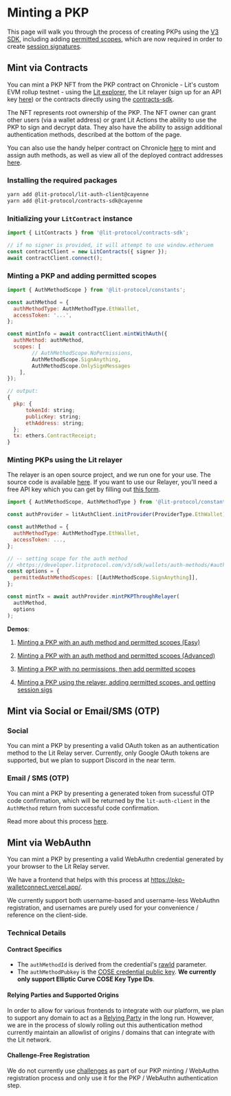 # Minting a PKP
This page will walk you through the process of creating PKPs using the [V3 SDK](../../migration/overview), including adding [permitted scopes](../wallets/auth-methods#auth-method-scopes), which are now required in order to create [session signatures](../authentication/session-sigs/intro). 

## Mint via Contracts

You can mint a PKP NFT from the PKP contract on Chronicle - Lit's custom EVM rollup testnet - using the [Lit explorer](https://explorer.litprotocol.com/mint-pkp), the Lit relayer (sign up for an API key [here](https://forms.gle/RNZYtGYTY9BcD9MEA)) or the contracts directly using the [contracts-sdk](https://js-sdk.litprotocol.com/modules/contracts_sdk_src.html). 

The NFT represents root ownership of the PKP. The NFT owner can grant other users (via a wallet address) or grant Lit Actions the ability to use the PKP to sign and decrypt data. They also have the ability to assign additional authentication methods, described at the bottom of the page.

You can also use the handy helper contract on Chronicle [here](https://chain.litprotocol.com/address/0xDe905Fde36562270AA6FEeBAbC5aB1f440f733c2) to mint and assign auth methods, as well as view all of the deployed contract addresses [here](https://github.com/LIT-Protocol/networks/tree/main/cayenne).

### Installing the required packages
```bash
yarn add @lit-protocol/lit-auth-client@cayenne
yarn add @lit-protocol/contracts-sdk@cayenne
```

### Initializing your `LitContract` instance
```js
import { LitContracts } from '@lit-protocol/contracts-sdk';

// if no signer is provided, it will attempt to use window.etheruem
const contractClient = new LitContracts({ signer });
await contractClient.connect();
```

### Minting a PKP and adding permitted scopes
```js
import { AuthMethodScope } from '@lit-protocol/constants';

const authMethod = {
  authMethodType: AuthMethodType.EthWallet,
  accessToken: '...',
};

const mintInfo = await contractClient.mintWithAuth({
  authMethod: authMethod,
  scopes: [
		// AuthMethodScope.NoPermissions,
		AuthMethodScope.SignAnything, 
		AuthMethodScope.OnlySignMessages
	],
});

// output:
{
  pkp: {
      tokenId: string;
      publicKey: string;
      ethAddress: string;
  };
  tx: ethers.ContractReceipt;
}
```

### Minting PKPs using the Lit relayer 

The relayer is an open source project, and we run one for your use.  The source code is available [here](https://github.com/LIT-Protocol/relay-server).  If you want to use our Relayer, you'll need a free API key which you can get by filling out [this form](https://forms.gle/RNZYtGYTY9BcD9MEA).

```js
import { AuthMethodScope, AuthMethodType } from '@lit-protocol/constants';

const authProvider = litAuthClient.initProvider(ProviderType.EthWallet);

const authMethod = {
  authMethodType: AuthMethodType.EthWallet,
  accessToken: ...,
};

// -- setting scope for the auth method
// <https://developer.litprotocol.com/v3/sdk/wallets/auth-methods/#auth-method-scopes>
const options = {
  permittedAuthMethodScopes: [[AuthMethodScope.SignAnything]],
};

const mintTx = await authProvider.mintPKPThroughRelayer(
  authMethod,
  options
);
```

**Demos**: 
1. [Minting a PKP with an auth method and permitted scopes (Easy)](https://github.com/LIT-Protocol/js-sdk/blob/feat/SDK-V3/e2e-nodejs/group-contracts/test-contracts-write-mint-a-pkp-and-set-scope-1-2-easy.mjs)

2. [Minting a PKP with an auth method and permitted scopes (Advanced)](https://github.com/LIT-Protocol/js-sdk/blob/feat/SDK-V3/e2e-nodejs/group-contracts/test-contracts-write-mint-a-pkp-and-set-scope-1-advanced.mjs)

3. [Minting a PKP with no permissions, then add permitted scopes](https://github.com/LIT-Protocol/js-sdk/blob/feat/SDK-V3/e2e-nodejs/group-contracts/test-contracts-write-mint-a-pkp-then-set-scope-1.mjs)

4. [Minting a PKP using the relayer, adding permitted scopes, and getting session sigs](https://github.com/LIT-Protocol/js-sdk/tree/feat/SDK-V3/e2e-nodejs/group-pkp-session-sigs)

## Mint via Social or Email/SMS (OTP) 

### Social

You can mint a PKP by presenting a valid OAuth token as an authentication method to the Lit Relay server. Currently, only Google OAuth tokens are supported, but we plan to support Discord in the near term. 


### Email / SMS (OTP)

You can mint a PKP by presenting a generated token from sucessful OTP code confirmation, which will be returned by the `lit-auth-client` in the `AuthMethod` return from successful code confirmation.

Read more about this process [here](../wallets/auth-methods.md).

## Mint via WebAuthn

You can mint a PKP by presenting a valid WebAuthn credential generated by your browser to the Lit Relay server. 

We have a frontend that helps with this process at https://pkp-walletconnect.vercel.app/.

We currently support both username-based and username-less WebAuthn registration, and usernames are purely used for your convenience / reference on the client-side.

### Technical Details

#### Contract Specifics

- The `authMethodId` is derived from the credential's [rawId](https://www.w3.org/TR/webauthn-2/#dom-publickeycredential-rawid) parameter.
- The `authMethodPubkey` is the [COSE credential public key](https://datatracker.ietf.org/doc/html/rfc8812). **We currently only support Elliptic Curve COSE Key Type IDs**.

#### Relying Parties and Supported Origins

In order to allow for various frontends to integrate with our platform, we plan to support any domain to act as a [Relying Party](https://www.w3.org/TR/webauthn-2/#webauthn-relying-party) in the long run. However, we are in the process of slowly rolling out this authentication method currently maintain an allowlist of origins / domains that can integrate with the Lit network.

#### Challenge-Free Registration

We do not currently use [challenges](../../resources/glossary#challenge.md) as part of our PKP minting / WebAuthn registration process and only use it for the PKP / WebAuthn authentication step.
